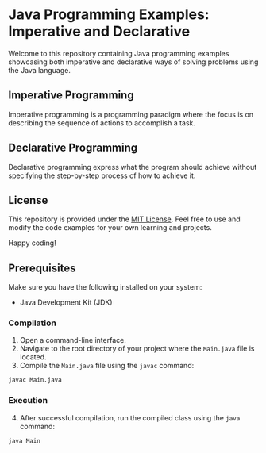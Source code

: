 # Java Programming Examples: Imperative and Declarative

Welcome to this repository containing Java programming examples showcasing both imperative and declarative ways of solving problems using the Java language. 


## Imperative Programming

Imperative programming is a programming paradigm where the focus is on describing the sequence of actions to accomplish a task. 


## Declarative Programming

Declarative programming express what the program should achieve without specifying the step-by-step process of how to achieve it. 

## License

This repository is provided under the [MIT License](LICENSE). Feel free to use and modify the code examples for your own learning and projects.

Happy coding!


## Prerequisites

Make sure you have the following installed on your system:
- Java Development Kit (JDK)

### Compilation

1. Open a command-line interface.
2. Navigate to the root directory of your project where the `Main.java` file is located.
3. Compile the `Main.java` file using the `javac` command:

```sh
javac Main.java
```

### Execution

4. After successful compilation, run the compiled class using the `java` command:

```sh
java Main
```
